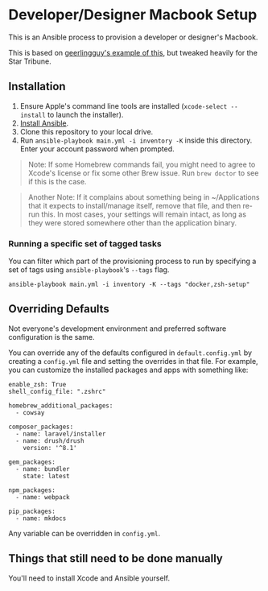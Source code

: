 # Developer/Designer Macbook Setup

This is an Ansible process to provision a developer or designer's Macbook.

This is based on [geerlingguy's example of this](https://github.com/geerlingguy/mac-dev-playbook), but tweaked heavily for the Star Tribune.

## Installation

  1. Ensure Apple's command line tools are installed (`xcode-select --install` to launch the installer).
  2. [Install Ansible](http://docs.ansible.com/intro_installation.html).
  3. Clone this repository to your local drive.
  4. Run `ansible-playbook main.yml -i inventory -K` inside this directory. Enter your account password when prompted.

> Note: If some Homebrew commands fail, you might need to agree to Xcode's license or fix some other Brew issue. Run `brew doctor` to see if this is the case.

> Another Note: If it complains about something being in ~/Applications that it expects to install/manage itself, remove that file, and then re-run this. In most cases, your settings will remain intact, as long as they were stored somewhere other than the application binary.

### Running a specific set of tagged tasks

You can filter which part of the provisioning process to run by specifying a set of tags using `ansible-playbook`'s `--tags` flag.

    ansible-playbook main.yml -i inventory -K --tags "docker,zsh-setup"

## Overriding Defaults

Not everyone's development environment and preferred software configuration is the same.

You can override any of the defaults configured in `default.config.yml` by creating a `config.yml` file and setting the overrides in that file. For example, you can customize the installed packages and apps with something like:

    enable_zsh: True
    shell_config_file: ".zshrc"

    homebrew_additional_packages:
      - cowsay

    composer_packages:
      - name: laravel/installer
      - name: drush/drush
        version: '^8.1'

    gem_packages:
      - name: bundler
        state: latest

    npm_packages:
      - name: webpack

    pip_packages:
      - name: mkdocs

Any variable can be overridden in `config.yml`.

## Things that still need to be done manually

You'll need to install Xcode and Ansible yourself.
